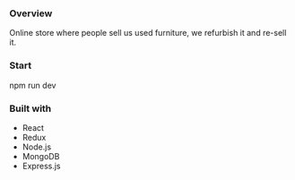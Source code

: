 ### Overview

Online store where people sell us used furniture, we refurbish it and re-sell it.

### Start

npm run dev

### Built with

- React
- Redux
- Node.js
- MongoDB
- Express.js

